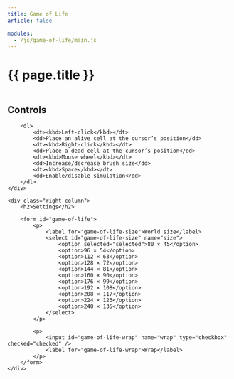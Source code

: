 ```yaml
---
title: Game of Life
article: false

modules:
  - /js/game-of-life/main.js
---
```


# {{ page.title }} #

<canvas id="game-of-life-canvas" tabindex="0" style="touch-action: none;"></canvas>

<div class="columns">
	<div class="left-column">
		<h2>Controls</h2>

		<dl>
			<dt><kbd>Left-click</kbd></dt>
			<dd>Place an alive cell at the cursor’s position</dd>
			<dt><kbd>Right-click</kbd></dt>
			<dd>Place a dead cell at the cursor’s position</dd>
			<dt><kbd>Mouse wheel</kbd></dt>
			<dd>Increase/decrease brush size</dd>
			<dt><kbd>Space</kbd></dt>
			<dd>Enable/disable simulation</dd>
		</dl>
	</div>

	<div class="right-column">
		<h2>Settings</h2>

		<form id="game-of-life">
			<p>
				<label for="game-of-life-size">World size</label>
				<select id="game-of-life-size" name="size">
					<option selected="selected">80 × 45</option>
					<option>96 × 54</option>
					<option>112 × 63</option>
					<option>128 × 72</option>
					<option>144 × 81</option>
					<option>160 × 90</option>
					<option>176 × 99</option>
					<option>192 × 108</option>
					<option>208 × 117</option>
					<option>224 × 126</option>
					<option>240 × 135</option>
				</select>
			</p>

			<p>
				<input id="game-of-life-wrap" name="wrap" type="checkbox" checked="checked" />
				<label for="game-of-life-wrap">Wrap</label>
			</p>
		</form>
	</div>
</div>